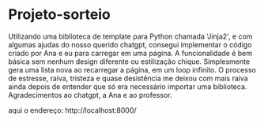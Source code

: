 # Projeto-sorteio
Utilizando uma biblioteca de template para Python chamada 'Jinja2', e com algumas ajudas do nosso querido chatgpt, consegui implementar o código criado por Ana e eu para carregar em uma página.
A funcionalidade é bem básica sem nenhum design diferente ou estilização chique. Simplesmente gera uma lista nova ao recarregar a página, em um loop infinito.
O processo de estresse, raiva, tristeza e quase desistência me deixou com mais raiva ainda depois de entender que só era necessário importar uma biblioteca. 
Agradecimentos ao chatgpt, a Ana e ao professor.

aqui o endereço: http://localhost:8000/

